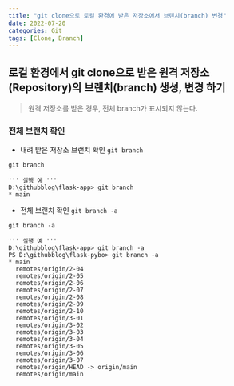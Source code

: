 ```yaml
---
title: "git clone으로 로컬 환경에 받은 저장소에서 브랜치(branch) 변경"
date: 2022-07-20
categories: Git
tags: [Clone, Branch]
---
```


로컬 환경에서 git clone으로 받은 원격 저장소(Repository)의 브랜치(branch) 생성, 변경 하기
------

> 원격 저장소를 받은 경우, 전체 branch가 표시되지 않는다.

### 전체 브랜치 확인

- 내려 받은 저장소 브랜치 확인 `git branch`  

```shell
git branch

''' 실행 예 '''
D:\githubblog\flask-app> git branch
* main
```  

- 전체 브랜치 확인 `git branch -a`  

```shell
git branch -a 

''' 실행 예 '''
D:\githubblog\flask-app> git branch -a
PS D:\githubblog\flask-pybo> git branch -a
* main
  remotes/origin/2-04
  remotes/origin/2-05
  remotes/origin/2-06
  remotes/origin/2-07
  remotes/origin/2-08
  remotes/origin/2-09
  remotes/origin/2-10
  remotes/origin/3-01
  remotes/origin/3-02
  remotes/origin/3-03
  remotes/origin/3-04
  remotes/origin/3-05
  remotes/origin/3-06
  remotes/origin/3-07
  remotes/origin/HEAD -> origin/main
  remotes/origin/main
```  